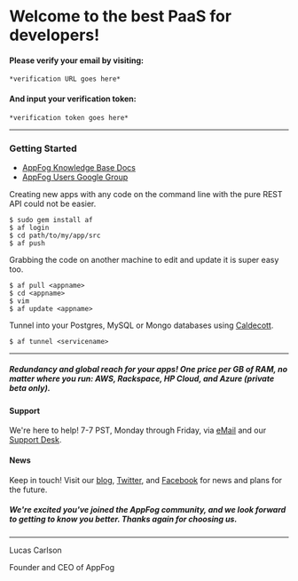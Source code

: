 # Welcome to the best PaaS for developers!
#### Please verify your email by visiting:
```
*verification URL goes here*
```
#### And input your verification token:
```
*verification token goes here*
```
* * *
### Getting Started
* [AppFog Knowledge Base Docs](https://docs.appfog.com)
* [AppFog Users Google Group](https://groups.google.com/forum/#!forum/appfog-users)

Creating new apps with any code on the command line with the pure REST API could not be easier.

    $ sudo gem install af
    $ af login
    $ cd path/to/my/app/src
    $ af push

Grabbing the code on another machine to edit and update it is super easy too.

    $ af pull <appname>
    $ cd <appname>
    $ vim
    $ af update <appname>

Tunnel into your Postgres, MySQL or Mongo databases using [Caldecott](https://rubygems.org/gems/caldecott).

    $ af tunnel <servicename>
* * *
##### Redundancy and global reach for your apps! One price per GB of RAM, no matter where you run: AWS, Rackspace, HP Cloud, and Azure (private beta only).

#### Support
We're here to help! 7-7 PST, Monday through Friday, via [eMail](mailto:support@appfog.com) and our [Support Desk](http://support.appfog.com).

#### News
Keep in touch! Visit our [blog](http://blog.appfog.com), [Twitter](https://twitter.com/@appfoghelp), and [Facebook](http://on.fb.me/Pg8ppT) for news and plans for the future.
##### We're excited you've joined the AppFog community, and we look forward to getting to know you better. Thanks again for choosing us.
* * *
Lucas Carlson

Founder and CEO of AppFog
